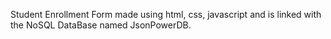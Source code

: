 Student Enrollment Form made using html, css, javascript and is linked with the NoSQL DataBase named JsonPowerDB.
